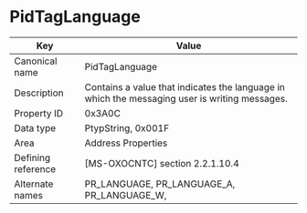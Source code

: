 # PidTagLanguage

| Key | Value |
|---|---|
| Canonical name | PidTagLanguage |
| Description | Contains a value that indicates the language in which the messaging user is writing messages. |
| Property ID | 0x3A0C |
| Data type | PtypString, 0x001F |
| Area | Address Properties |
| Defining reference | [MS-OXOCNTC] section 2.2.1.10.4 |
| Alternate names | PR_LANGUAGE, PR_LANGUAGE_A, PR_LANGUAGE_W, |
